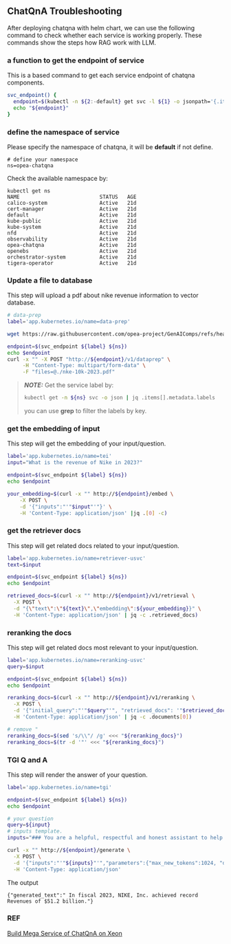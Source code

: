 ## ChatQnA Troubleshooting

After deploying chatqna with helm chart, we can use the following command to check whether each service is working properly.
These commands show the steps how RAG work with LLM.

### a function to get the endpoint of service

This is a based command to get each service endpoint of chatqna components.

```bash
svc_endpoint() {
  endpoint=$(kubectl -n ${2:-default} get svc -l ${1} -o jsonpath='{.items[0].spec.clusterIP}:{.items[0].spec.ports[0].port}')
  echo "${endpoint}"
}
```

### define the namespace of service

Please specify the namespace of chatqna, it will be **default** if not define.

```
# define your namespace
ns=opea-chatqna
```

Check the available namespace by:

```console
kubectl get ns
NAME                          STATUS   AGE
calico-system                 Active   21d
cert-manager                  Active   21d
default                       Active   21d
kube-public                   Active   21d
kube-system                   Active   21d
nfd                           Active   21d
observability                 Active   21d
opea-chatqna                  Active   21d
openebs                       Active   21d
orchestrator-system           Active   21d
tigera-operator               Active   21d
```

### Update a file to database

This step will upload a pdf about nike revenue information to vector database.

```bash
# data-prep
label='app.kubernetes.io/name=data-prep'

wget https://raw.githubusercontent.com/opea-project/GenAIComps/refs/heads/main/comps/retrievers/redis/data/nke-10k-2023.pdf

endpoint=$(svc_endpoint ${label} ${ns})
echo $endpoint
curl -x "" -X POST "http://${endpoint}/v1/dataprep" \
     -H "Content-Type: multipart/form-data" \
     -F "files=@./nke-10k-2023.pdf"
```

> **_NOTE:_** Get the service label by:
>
> ```bash
> kubectl get -n ${ns} svc -o json | jq .items[].metadata.labels
> ```
>
> you can use **grep** to filter the labels by key.

### get the embedding of input

This step will get the embedding of your input/question.

```bash
label='app.kubernetes.io/name=tei'
input="What is the revenue of Nike in 2023?"

endpoint=$(svc_endpoint ${label} ${ns})
echo $endpoint

your_embedding=$(curl -x "" http://${endpoint}/embed \
    -X POST \
    -d '{"inputs":"'"$input"'"}' \
    -H 'Content-Type: application/json' |jq .[0] -c)
```

### get the retriever docs

This step will get related docs related to your input/question.

```bash
label='app.kubernetes.io/name=retriever-usvc'
text=$input

endpoint=$(svc_endpoint ${label} ${ns})
echo $endpoint

retrieved_docs=$(curl -x "" http://${endpoint}/v1/retrieval \
  -X POST \
  -d "{\"text\":\"${text}\",\"embedding\":${your_embedding}}" \
  -H 'Content-Type: application/json' | jq -c .retrieved_docs)
```

### reranking the docs

This step will get related docs most relevant to your input/question.

```bash
label='app.kubernetes.io/name=reranking-usvc'
query=$input

endpoint=$(svc_endpoint ${label} ${ns})
echo $endpoint

reranking_docs=$(curl -x "" http://${endpoint}/v1/reranking \
  -X POST \
  -d '{"initial_query":"'"$query"'", "retrieved_docs": '"$retrieved_docs"'}' \
  -H 'Content-Type: application/json' | jq -c .documents[0])

# remove "
reranking_docs=$(sed 's/\\"/ /g' <<< "${reranking_docs}")
reranking_docs=$(tr -d '"' <<< "${reranking_docs}")
```

### TGI Q and A

This step will render the answer of your question.

```bash
label='app.kubernetes.io/name=tgi'

endpoint=$(svc_endpoint ${label} ${ns})
echo $endpoint

# your question
query=${input}
# inputs template.
inputs="### You are a helpful, respectful and honest assistant to help the user with questions. Please refer to the search results obtained from the local knowledge base. But be careful to not incorporate the information that you think is not relevant to the question. If you don't know the answer to a question, please don't share false information. ### Search results: ${reranking_docs} ### Question: ${query} \n\n### Answer:"

curl -x "" http://${endpoint}/generate \
  -X POST \
  -d '{"inputs":"'"${inputs}"'","parameters":{"max_new_tokens":1024, "do_sample": true}}' \
  -H 'Content-Type: application/json'
```

The output

```console
{"generated_text":" In fiscal 2023, NIKE, Inc. achieved record Revenues of $51.2 billion."}
```

### REF

[Build Mega Service of ChatQnA on Xeon](https://github.com/opea-project/GenAIExamples/tree/main/ChatQnA/docker_compose/intel/cpu/xeon)

